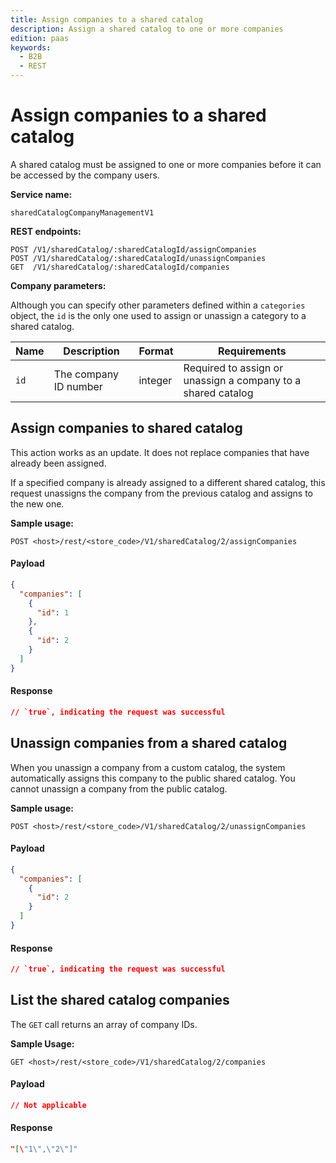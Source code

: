```yaml
---
title: Assign companies to a shared catalog
description: Assign a shared catalog to one or more companies
edition: paas
keywords:
  - B2B
  - REST
---
```


# Assign companies to a shared catalog

A shared catalog must be assigned to one or more companies before it can be accessed by the company users.

**Service name:**

`sharedCatalogCompanyManagementV1`

**REST endpoints:**

```terminal
POST /V1/sharedCatalog/:sharedCatalogId/assignCompanies
POST /V1/sharedCatalog/:sharedCatalogId/unassignCompanies
GET  /V1/sharedCatalog/:sharedCatalogId/companies
```

**Company parameters:**

<InlineAlert variant="info" slots="text"/>

Although you can specify other parameters defined within a `categories` object, the `id` is the only one used to assign or unassign a category to a shared catalog.

Name | Description | Format | Requirements
--- | --- | --- | ---
`id` | The company ID number | integer | Required to assign or unassign a company to a shared catalog

## Assign companies to shared catalog

This action works as an update. It does not replace companies that have already been assigned.

If a specified company is already assigned to a different shared catalog, this request unassigns the company from the previous catalog and assigns to the new one.

**Sample usage:**

`POST <host>/rest/<store_code>/V1/sharedCatalog/2/assignCompanies`

<CodeBlock slots="heading, code" repeat="2" languages="JSON, JSON" />

#### Payload

```json
{
  "companies": [
    {
      "id": 1
    },
    {
      "id": 2
    }
  ]
}
```

#### Response

```json
// `true`, indicating the request was successful
```

## Unassign companies from a shared catalog

When you unassign a company from a custom catalog, the system automatically assigns this company to the public shared catalog. You cannot unassign a company from the public catalog.

**Sample usage:**

`POST <host>/rest/<store_code>/V1/sharedCatalog/2/unassignCompanies`

<CodeBlock slots="heading, code" repeat="2" languages="JSON, JSON" />

#### Payload

```json
{
  "companies": [
    {
      "id": 2
    }
  ]
}
```

#### Response

```json
// `true`, indicating the request was successful
```

## List the shared catalog companies

The `GET` call returns an array of company IDs.

**Sample Usage:**

`GET <host>/rest/<store_code>/V1/sharedCatalog/2/companies`

<CodeBlock slots="heading, code" repeat="2" languages="JSON, JSON" />

#### Payload

```json
// Not applicable
```

#### Response

```json
"[\"1\",\"2\"]"
```
